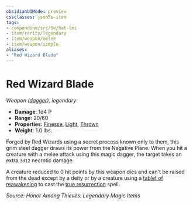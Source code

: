 ```yaml
---
obsidianUIMode: preview
cssclasses: json5e-item
tags:
- compendium/src/5e/hat-lmi
- item/rarity/legendary
- item/weapon/melee
- item/weapon/simple
aliases: 
- "Red Wizard Blade"
---
```

# Red Wizard Blade
*Weapon ([dagger](TTRPG/Source%20Material/Mechanics/items/dagger.md)), legendary*  

- **Damage**: 1d4 P
- **Range**: 20/60
- **Properties**: [Finesse](TTRPG/Source%20Material/Mechanics/Rules/item-properties.md#Finesse), [Light](TTRPG/Source%20Material/Mechanics/Rules/item-properties.md#Light), [Thrown](TTRPG/Source%20Material/Mechanics/Rules/item-properties.md#Thrown)
- **Weight**: 1.0 lbs.

Forged by Red Wizards using a secret process known only to them, this grim steel dagger draws its power from the Negative Plane. When you hit a creature with a melee attack using this magic dagger, the target takes an extra `3d12` necrotic damage.

A creature reduced to 0 hit points by this weapon dies and can't be raised from the dead except by a deity or by a creature using a [tablet of reawakening](tablet-of-reawakening-hat-lmi.md) to cast the [true resurrection](TTRPG/Source%20Material/Mechanics/spells/true-resurrection.md) spell.

*Source: Honor Among Thieves: Legendary Magic Items*
